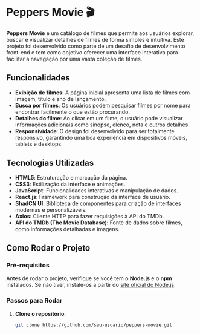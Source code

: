 # Peppers Movie 🎬

**Peppers Movie** é um catálogo de filmes que permite aos usuários explorar, buscar e visualizar detalhes de filmes de forma simples e intuitiva. Este projeto foi desenvolvido como parte de um desafio de desenvolvimento front-end e tem como objetivo oferecer uma interface interativa para facilitar a navegação por uma vasta coleção de filmes.

## Funcionalidades

- **Exibição de filmes**: A página inicial apresenta uma lista de filmes com imagem, título e ano de lançamento.
- **Busca por filmes**: Os usuários podem pesquisar filmes por nome para encontrar facilmente o que estão procurando.
- **Detalhes do filme**: Ao clicar em um filme, o usuário pode visualizar informações adicionais como sinopse, elenco, nota e outros detalhes.
- **Responsividade**: O design foi desenvolvido para ser totalmente responsivo, garantindo uma boa experiência em dispositivos móveis, tablets e desktops.

## Tecnologias Utilizadas

- **HTML5**: Estruturação e marcação da página.
- **CSS3**: Estilização da interface e animações.
- **JavaScript**: Funcionalidades interativas e manipulação de dados.
- **React.js**: Framework para construção da interface de usuário.
- **ShadCN UI**: Biblioteca de componentes para criação de interfaces modernas e personalizáveis.
- **Axios**: Cliente HTTP para fazer requisições à API do TMDb.
- **API do TMDb (The Movie Database)**: Fonte de dados sobre filmes, como informações detalhadas e imagens.

## Como Rodar o Projeto

### Pré-requisitos

Antes de rodar o projeto, verifique se você tem o **Node.js** e o **npm** instalados. Se não tiver, instale-os a partir do [site oficial do Node.js](https://nodejs.org/).

### Passos para Rodar

1. **Clone o repositório**:
   ```bash
   git clone https://github.com/seu-usuario/peppers-movie.git
